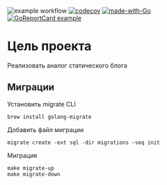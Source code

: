 ![example workflow](https://github.com/pavelkozlov/blog-backend/actions/workflows/golangci-lint.yml/badge.svg)
[![codecov](https://codecov.io/gh/pavelkozlov/blog-backend/branch/main/graph/badge.svg?token=7AIRY67CYH)](https://codecov.io/gh/pavelkozlov/blog-backend)
[![made-with-Go](https://img.shields.io/badge/Made%20with-Go-1f425f.svg)](http://golang.org)
[![GoReportCard example](https://goreportcard.com/badge/github.com/pavelkozlov/blog-backend)](https://goreportcard.com/report/github.com/pavelkozlov/blog-backend)
# Цель проекта

Реализовать аналог статического блога

## Миграции
Установить migrate CLI
```shell
brew install golang-migrate
```
Добавить файл миграции
```shell
migrate create -ext sql -dir migrations -seq init
```
Миграция
```shell
make migrate-up
make migrate-down
```
